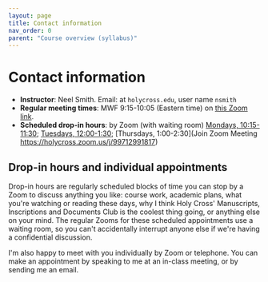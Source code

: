 ```yaml
---
layout: page
title: Contact information
nav_order: 0
parent: "Course overview (syllabus)"
---
```


# Contact information


- **Instructor**: Neel Smith.  Email: at `holycross.edu`, user name `nsmith`
- **Regular meeting times**:  MWF 9:15-10:05 (Eastern time) on [this Zoom link](https://holycross.zoom.us/j/99294412522?pwd=dDBsUEZtcHpKZ2s4ekFFbmFIQXVoQT09).
- **Scheduled drop-in hours**: by Zoom (with waiting room) [Mondays, 10:15-11:30](https://holycross.zoom.us/j/92426336160); [Tuesdays, 12:00-1:30](https://holycross.zoom.us/j/98344637818); [Thursdays, 1:00-2:30](Join Zoom Meeting
https://holycross.zoom.us/j/99712991817)



## Drop-in hours and individual appointments

Drop-in hours are regularly scheduled blocks of time you can stop by a Zoom to discuss anything you like: course work, academic plans, what you're watching or reading these days, why I think Holy Cross' Manuscripts, Inscriptions and Documents Club is the coolest thing going, or anything else on your mind.  The regular Zooms for these scheduled appointments use a waiting room, so you can't accidentally interrupt anyone else if we're having a confidential discussion.

I'm also happy to meet with you individually by Zoom or telephone.  You can make an appointment by speaking to me at an in-class meeting, or by sending me an email.
